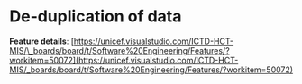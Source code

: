 # De-duplication of data

**Feature details**: [https://unicef.visualstudio.com/ICTD-HCT-MIS/\_boards/board/t/Software%20Engineering/Features/?workitem=50072](https://unicef.visualstudio.com/ICTD-HCT-MIS/_boards/board/t/Software%20Engineering/Features/?workitem=50072)



